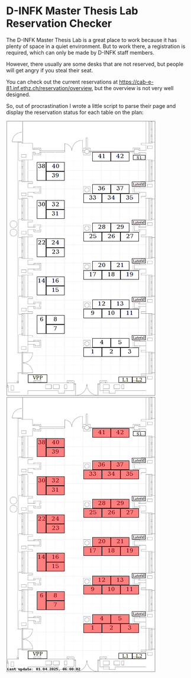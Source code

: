 # D-INFK Master Thesis Lab Reservation Checker
The D-INFK Master Thesis Lab is a great place to work because it has plenty of space in a quiet environment.
But to work there, a registration is required, which can only be made by D-INFK staff members.

However, there usually are some desks that are not reserved, but people will get angry if you steal their seat.

You can check out the current reservations at <a href="https://cab-e-81.inf.ethz.ch/reservation/overview">https://cab-e-81.inf.ethz.ch/reservation/overview</a>, but the overview is not very well designed.

So, out of procrastination I wrote a little script to parse their page and display the reservation status for each table on the plan:

![original-plan](cab-e-81.png) 
![updated-plan](reservations_example.png)
